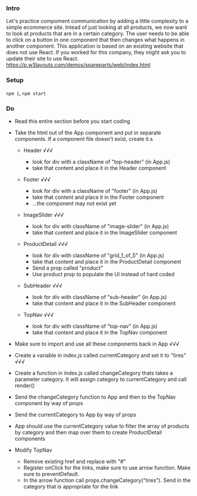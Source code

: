 ### Intro
Let's practice compoment communication by adding a little complexity to a simple ecommerce site. Intead of just looking at all products, we now want to look at products that are in a certain category. The user needs to be able to click on a button in one component that then changes what happens in another component.
This application is based on an existing website that does not use React. If you worked for this company, they might ask you to update their site to use React. 
https://p.w3layouts.com/demos/spareparts/web/index.html

### Setup
`npm i`, `npm start`

### Do
* Read this entire section before you start coding

* Take the html out of the App component and put in separate components. If a component file doesn't exist, create it.s

  * Header √√√
    * look for div with a className of "top-header" (in App.js)
    * take that content and place it in the Header component

  * Footer √√√
    * look for div with a className of "footer" (in App.js)
    * take that content and place it in the Footer component
    * ...the component may not exist yet

  * ImageSlider √√√
    * look for div with className of "image-slider" (in App.js)
    * take that content and place it in the ImageSlider component

  * ProductDetail √√√
    * look for div with className of "grid_1_of_5" (in App.js)
    * take that content and place it in the ProductDetail component
    * Send a prop called "product"
    * Use product prop to populate the UI instead of hard coded

  * SubHeader √√√
    * look for div with className of "sub-header" (in App.js)
    * take that content and place it in the SubHeader component

  * TopNav √√√
    * look for div with className of "top-nav" (in App.js)
    * take that content and place it in the TopNav component

* Make sure to import and use all these components back in App √√√

* Create a variable in index.js called currentCategory and set it to "tires" √√√

* Create a function in index.js called changeCategory thats takes a parameter category. It will assign category to currentCategory and call render()

* Send the changeCategory function to App and then to the TopNav component by way of props

* Send the currentCategory to App by way of props

* App should use the currentCategory value to filter the array of products by category and then map over them to create ProductDetail components

* Modify TopNav
  * Remove existing href and replace with "#"
  * Register onClick for the links, make sure to use arrow function. Make sure to preventDefault.
  * In the arrow function call props.changeCategory("tires"). Send in the category that is appropriate for the link
